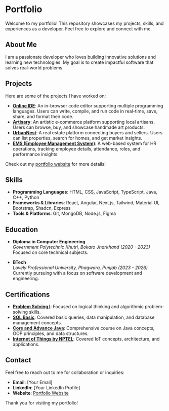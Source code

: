 # Portfolio

Welcome to my portfolio! This repository showcases my projects, skills, and experiences as a developer. Feel free to explore and connect with me.

## About Me

I am a passionate developer who loves building innovative solutions and learning new technologies. My goal is to create impactful software that solves real-world problems.

## Projects

Here are some of the projects I have worked on:

- **[Online IDE](https://github.com/M-Pushkar-Varshney-K/Online-IDE)**: An in-browser code editor supporting multiple programming languages. Users can write, compile, and run code in real-time, save, share, and format their code.
- **[Artisary](https://github.com/CoderKumarS/Artistry)**: An artistic e-commerce platform supporting local artisans. Users can browse, buy, and showcase handmade art products.
- **[UrbanNest](https://github.com/CoderKumarS/UrbanNest)**: A real estate platform connecting buyers and sellers. Users can list properties, search for homes, and get market insights.
- **[EMS (Employee Management System)](https://react-project-jade-eight.vercel.app/)**: A web-based system for HR operations, tracking employee details, attendance, roles, and performance insights.

Check out my [portfolio website](https://coderkumars.vercel.app/) for more details!

## Skills

- **Programming Languages**: HTML, CSS, JavaScript, TypeScript, Java, C++, Python
- **Frameworks & Libraries**: React, Angular, Next.js, Tailwind, Material UI, Bootstrap, Shadcn, Express
- **Tools & Platforms**: Git, MongoDB, Node.js, Figma

## Education

- **Diploma in Computer Engineering**  
   _Government Polytechnic Khutri, Bokaro Jharkhand (2020 - 2023)_  
   Focused on core technical subjects.

- **BTech**  
   _Lovely Professional University, Phagwara, Punjab (2023 - 2026)_  
   Currently pursuing with a focus on software development and engineering.

## Certifications

- **[Problem Solving I](https://www.hackerrank.com/certificates/iframe/da6442e24bee)**: Focused on logical thinking and algorithmic problem-solving skills.
- **[SQL Basic](https://www.hackerrank.com/certificates/ac758b04bfdc)**: Covered basic queries, data manipulation, and database management concepts.
- **[Core and Advance Java](https://github.com/M-Pushkar-Varshney-K/CipherSchools-Hybrid-DS-ML)**: Comprehensive course on Java concepts, OOP principles, and data structures.
- **[Internet of Things by NPTEL](https://drive.google.com/file/d/1c_fI0wOsN-IWvujRe6XLKtmj-5S4Y0Oy/view?usp=sharing)**: Covered IoT concepts, architecture, and applications.

## Contact

Feel free to reach out to me for collaboration or inquiries:

- **Email**: [Your Email]
- **LinkedIn**: [Your LinkedIn Profile]
- **Website**: [Portfolio Website](https://coderkumars.vercel.app/)

Thank you for visiting my portfolio!
